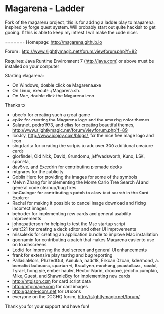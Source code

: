 Magarena - Ladder
========
Fork of the magarena project, this is for adding a ladder play to magarena, inspired by forge quest system.
Will probably start out quite hackish to get gooing. If this is able to keep my intrest I will make the code nicer.


=======
Homepage: http://magarena.github.io

Forum   : http://www.slightlymagic.net/forum/viewforum.php?f=82

Requires: Java Runtime Environment 7 (http://java.com) or above must be installed on your computer

Starting Magarena:

* On Windows, double click on Magarena.exe
* On Linux, execute ./Magarena.sh. 
* On Mac, double click the Magarena icon
  
Thanks to

* ubeefx for creating such a great game
* epiko for creating the Magarena logo and the amazing color themes
* Salasnet, pedro1973, and elias for creating beautiful themes, http://www.slightlymagic.net/forum/viewforum.php?f=89
* IcoJoy, http://www.icojoy.com/blogs/, for the nice free mage logo and icon
* singularita for creating the scripts to add over 300 additional creature cards
* glorfindel, Old Nick, David, Grundomu, jeffwadsworth, Kuno, LSK, sponeta,
* day5ive, and Excedrin for contributing premade decks
* mtgrares for the publicity
* Goblin Hero for providing the images for some of the symbols
* Melvin Zhang for implementing the Monte Carlo Tree Search AI and general code cleanup/bug fixes
* IanGrainger for contributing a patch to allow text search in the Card Explorer
* Rachel for making it possible to cancel image download and fixing incorrect images
* beholder for implementing new cards and general usability improvements
* johncpatterson for helping to test the Mac startup script
* wait321 for creating a deck editor and other UI improvements
* missalexis for creating an application bundle to improve Mac installation
* goonjamin for contributing a patch that makes Magarena easier to use on touchscreens
* Lodici for improving the duel screen and general UI enhancements
* frank for extensive play testing and bug reporting
* PalladiaMors, PhazedOut, Aunukia, nado18, Erkcan Özcan, kdesmond,
  a. benedict balbuena, spartan vi, Braullynn, mecheng, pcastellazzi, rasdel,
  Tyrael, hong yie, ember hauler, Hector Marin, drooone, jericho.pumpkin, Mike,
  Guest, and ShawnieBoy for implementing new cards
* http://mtgjson.com for card script data
* http://mtgimage.com for card images
* http://game-icons.net for UI icons
* everyone on the CCGHQ forum, http://slightlymagic.net/forum/

Thank you for your support and have fun!

